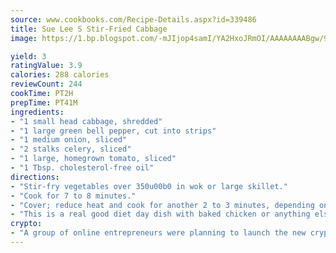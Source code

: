 ```yaml
---
source: www.cookbooks.com/Recipe-Details.aspx?id=339486
title: Sue Lee S Stir-Fried Cabbage
image: https://1.bp.blogspot.com/-mJIjop4samI/YA2HxoJRmOI/AAAAAAAABgw/9Q6cN5purxQQ0M3111-VxRXtHYk4x987wCLcBGAsYHQ/s320/19.png

yield: 3
ratingValue: 3.9
calories: 288 calories
reviewCount: 244
cookTime: PT2H
prepTime: PT41M
ingredients:
- "1 small head cabbage, shredded"
- "1 large green bell pepper, cut into strips"
- "1 medium onion, sliced"
- "2 stalks celery, sliced"
- "1 large, homegrown tomato, sliced"
- "1 Tbsp. cholesterol-free oil"
directions:
- "Stir-fry vegetables over 350u00b0 in wok or large skillet."
- "Cook for 7 to 8 minutes."
- "Cover; reduce heat and cook for another 2 to 3 minutes, depending on how crispy you want your cabbage."
- "This is a real good diet day dish with baked chicken or anything else for that matter."
crypto:
- "A group of online entrepreneurs were planning to launch the new cryptocurrency on Thursday."
---
```

